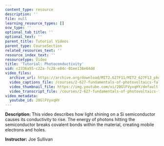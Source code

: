 ```yaml
---
content_type: resource
description: ''
file: null
learning_resource_types: []
ocw_type: ''
optional_tab_title: ''
optional_text: ''
parent_title: Tutorial Videos
parent_type: CourseSection
related_resources_text: ''
resource_index_text: ''
resourcetype: Video
title: 'Tutorial: Photoconductivity'
uid: c2336a55-c22a-7c28-e84c-01ee138e64dd
video_files:
  archive_url: https://archive.org/download/MIT2.627F11/MIT2_627F13_photoconductivity_300k.mp4
  video_captions_file: /courses/2-627-fundamentals-of-photovoltaics-fall-2013/c022c80fc95c5244af6d630f2a5f80d4_20GlFVyxqHY.vtt
  video_thumbnail_file: https://img.youtube.com/vi/20GlFVyxqHY/default.jpg
  video_transcript_file: /courses/2-627-fundamentals-of-photovoltaics-fall-2013/3090d0b7d8ca11f1f4844cc0e9366da4_20GlFVyxqHY.pdf
video_metadata:
  youtube_id: 20GlFVyxqHY
---
```


**Description:** This video describes how light shining on a Si semiconductor causes its conductivity to rise. The energy of photons hitting the semiconductor breaks covalent bonds within the material, creating mobile electrons and holes.

**Instructor:** Joe Sullivan
